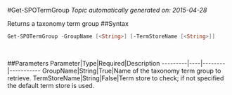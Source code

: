 #Get-SPOTermGroup
*Topic automatically generated on: 2015-04-28*

Returns a taxonomy term group
##Syntax
```powershell
Get-SPOTermGroup -GroupName [<String>] [-TermStoreName [<String>]]
```
&nbsp;

##Parameters
Parameter|Type|Required|Description
---------|----|--------|-----------
GroupName|String|True|Name of the taxonomy term group to retrieve.
TermStoreName|String|False|Term store to check; if not specified the default term store is used.
